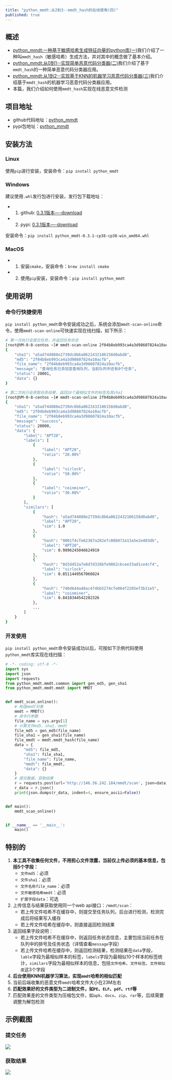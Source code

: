 ```yaml
---
title: "python_mmdt:从2到3--mmdt_hash的在线使用(四)"
published: true
---
```


## 概述

* [python_mmdt:一种基于敏感哈希生成特征向量的python库(一)](https://ddvvmmzz.github.io/python_mmdt-%E4%B8%80%E7%A7%8D%E5%9F%BA%E4%BA%8E%E6%95%8F%E6%84%9F%E5%93%88%E5%B8%8C%E7%94%9F%E6%88%90%E7%89%B9%E5%BE%81%E5%90%91%E9%87%8F%E7%9A%84python%E5%BA%93(%E4%B8%80))我们介绍了一种叫`mmdt_hash`（敏感哈希）生成方法，并对其中的概念做了基本介绍。
* [python_mmdt:从0到1--实现简单恶意代码分类器(二)](https://ddvvmmzz.github.io/python_mmdt-%E4%BB%8E%E6%97%A0%E5%88%B0%E6%9C%89%E7%9A%84%E6%81%B6%E6%84%8F%E4%BB%A3%E7%A0%81%E5%88%86%E7%B1%BB%E5%99%A8(%E4%BA%8C))我们介绍了基于`mmdt_hash`的一种简单恶意代码分类器应用。
* [python_mmdt:从1到2--实现基于KNN的机器学习恶意代码分类器(三)](https://ddvvmmzz.github.io/python_mmdt-%E4%BB%8E1%E5%88%B02-%E5%AE%9E%E7%8E%B0%E5%9F%BA%E4%BA%8EKNN%E7%9A%84%E6%9C%BA%E5%99%A8%E5%AD%A6%E4%B9%A0%E6%81%B6%E6%84%8F%E4%BB%A3%E7%A0%81%E5%88%86%E7%B1%BB%E5%99%A8(%E4%B8%89))我们介绍基于`mmdt_hash`的机器学习恶意代码分类器应用。
* 本篇，我们介绍如何使用`mmdt_hash`实现在线恶意文件检测

<!--more-->

## 项目地址

* github代码地址：[python_mmdt](https://github.com/a232319779/python_mmdt)
* pypi包地址：[python_mmdt](https://pypi.org/project/python-mmdt/)

## 安装方法

### Linux

使用`pip`进行安装，安装命令：`pip install python_mmdt`

### Windows

建议使用`.whl`发行包进行安装，发行包下载地址：

* 1. github: [0.3.1版本—-download](https://github.com/a232319779/python_mmdt/releases/download/0.3.1/python_mmdt-0.3.1-cp38-cp38-win_amd64.whl)
* 2. pypi: [0.3.1版本—-download](https://files.pythonhosted.org/packages/82/6d/9e1d7816465b43ff9c135abcea31255d6a155d9b754b0f63a271e3e766af/python_mmdt-0.3.1-cp38-cp38-win_amd64.whl)

安装命令：`pip install python_mmdt-0.3.1-cp38-cp38-win_amd64.whl`

### MacOS

* 1. 安装`cmake`，安装命令：`brew install cmake`
* 2. 使用`pip`安装，安装命令：`pip install python_mmdt`

## 使用说明

### 命令行快捷使用

`pip install python_mmdt`命令安装成功之后，系统会添加`mmdt-scan-online`命令，使用`mmdt-scan-online`可快速实现在线扫描，如下所示：

```sh
# 第一次执行会提交任务，并返回任务状态
[root@VM-0-8-centos ~]# mmdt-scan-online 2f04b8eb993ca4a3d98607824a10acfb
{
    "sha1": "a5ad744088e2739dc8b6a0622432106158d0abd8",
    "md5": "2f04b8eb993ca4a3d98607824a10acfb",
    "file_name": "2f04b8eb993ca4a3d98607824a10acfb",
    "message": "查询任务已添加至查询队列，当前队列中还有0个任务",
    "status": 20001,
    "data": {}
}

# 第二次执行会获取任务结果，返回10个最相似文件的标签及其sha1
[root@VM-0-8-centos ~]# mmdt-scan-online 2f04b8eb993ca4a3d98607824a10acfb
{
    "sha1": "a5ad744088e2739dc8b6a0622432106158d0abd8",
    "md5": "2f04b8eb993ca4a3d98607824a10acfb",
    "file_name": "2f04b8eb993ca4a3d98607824a10acfb",
    "message": "success",
    "status": 20000,
    "data": {
        "label": "APT28",
        "labels": [
            {
                "label": "APT28",
                "ratio": "20.00%"
            },
            {
                "label": "virlock",
                "ratio": "50.00%"
            },
            {
                "label": "coinminer",
                "ratio": "30.00%"
            }
        ],
        "similars": [
            {
                "hash": "a5ad744088e2739dc8b6a0622432106158d0abd8",
                "label": "APT28",
                "sim": 1.0
            },
            {
                "hash": "9001f4cfe62367a282efc08b072a13a5e2e403db",
                "label": "APT28",
                "sim": 0.9896245046624919
            },
            {
                "hash": "0d3d452a7e8d7d328bfe9862cbcee33ad1ce4cf4",
                "label": "virlock",
                "sim": 0.8511449567066024
            },
            {
                "hash": "740d644a48ac474bb5274cfe064f2205ef3b11e5",
                "label": "coinminer",
                "sim": 0.8418344542282326
            },
            ...
        ]
    }
}
```

### 开发使用

`pip install python_mmdt`命令安装成功以后，可按如下示例代码使用`python_mmdt`库实现在线扫描：

```python
# -*- coding: utf-8 -*-
import sys
import json
import requests
from python_mmdt.mmdt.common import gen_md5, gen_sha1
from python_mmdt.mmdt.mmdt import MMDT


def mmdt_scan_online():
    # 构造mmdt对象
    mmdt = MMDT()
    # 命令行参数
    file_name = sys.argv[1]
    # 计算文件md5、sha1、mmdt
    file_md5 = gen_md5(file_name)
    file_sha1 = gen_sha1(file_name)
    file_mmdt = mmdt.mmdt_hash(file_name)
    data = {
        "md5": file_md5,
        "sha1": file_sha1,
        "file_name": file_name,
        "mmdt": file_mmdt,
        "data": {}
    }
    # 提交数据，获取结果
    r = requests.post(url='http://146.56.242.184/mmdt/scan', json=data)
    r_data = r.json()
    print(json.dumps(r_data, indent=4, ensure_ascii=False))


def main():
    mmdt_scan_online()


if __name__ == '__main__':
    main()

```

## 特别的

1. **本工具不收集任何文件，不用担心文件泄露，当前仅上传必须的基本信息，包括5个字段：**
    * `文件md5`：必须
    * `文件sha1`：必须
    * `文件名称file_name`：必须
    * `文件敏感哈希mmdt`：必须
    * `扩展字段data`：可选
2. 上传信息与结果获取使用同一个web api接口：`/mmdt/scan`：
    * 若上传文件哈希不在缓存中，则提交至任务队列，后台进行检测，检测完成后将结果写入缓存
    * 若上传文件哈希在缓存中，则直接返回检测结果
3. 返回结果字段说明：
    * 若上传文件哈希不在缓存中，则返回任务状态信息，主要包括当前任务在队列中的排号及任务状态（详情查看`message`字段）
    * 若上传文件哈希在缓存中，则返回检测结果，检测结果在`data`字段，`lable`字段为最相似样本的标签，`labels`字段为最相似10个样本的标签统计，`similars`字段为最相似样本的信息，包括`文件哈希`、`文件标签`、`文件相似度`这3个字段
4. **后台使用KNN机器学习算法，实现`mmdt`哈希的相似匹配**
5. 当前后端收集的恶意文件`mmdt`哈希文件大小在23M左右
6. **匹配效果好的文件类型为二进制文件，如`PE`、`ELF`、`pdf`、`rtf`等**
7. 匹配效果差的文件类型为压缩包文件，如`apk`、`docx`、`zip`、`rar`等，后续需要调整为解包检测

## 示例截图

### 提交任务

![](../images/python_mmdt/4/submit.jpg)

### 获取结果

![](../images/python_mmdt/4/scan.jpg)